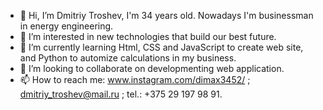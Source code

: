 - 👋 Hi, I’m Dmitriy Troshev, I'm 34 years old. Nowadays I'm businessman in energy engineering.
- 👀 I’m interested in new technologies that build our best future.
- 🌱 I’m currently learning Html, CSS and JavaScript to create web site, and Python to automize calculations in my business.
- 💞️ I’m looking to collaborate on developmenting web application.
- 📫 How to reach me: www.instagram.com/dimax3452/ ; dmitriy_troshev@mail.ru ; tel.: +375 29 197 98 91.

<!---
dmitriy-troshev/dmitriy-troshev is a ✨ special ✨ repository because its `README.md` (this file) appears on your GitHub profile.
You can click the Preview link to take a look at your changes.
--->
